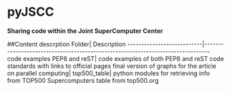 # pyJSCC
**Sharing code within the Joint SuperComputer Center**

##Content descrption
Folder| Description
---------------------------|--------------------------------------------------------------------------------
code examples PEP8 and reST| code examples of both PEP8 and reST code standards with links to official pages
final version of graphs for the article on parallel computing|
top500_table| python modules for retrieving info from TOP500 Supercomputers table from top500.org

